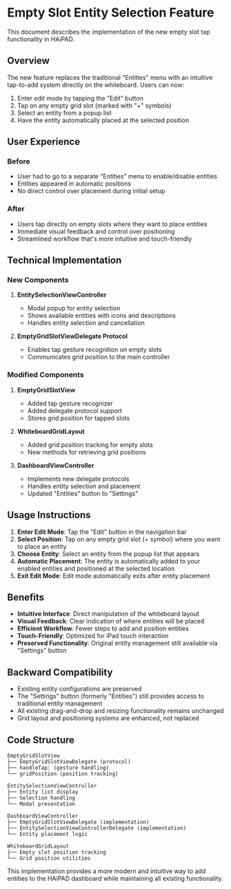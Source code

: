 # Empty Slot Entity Selection Feature

This document describes the implementation of the new empty slot tap functionality in HAiPAD.

## Overview

The new feature replaces the traditional "Entities" menu with an intuitive tap-to-add system directly on the whiteboard. Users can now:

1. Enter edit mode by tapping the "Edit" button
2. Tap on any empty grid slot (marked with "+" symbols)
3. Select an entity from a popup list
4. Have the entity automatically placed at the selected position

## User Experience

### Before
- User had to go to a separate "Entities" menu to enable/disable entities
- Entities appeared in automatic positions
- No direct control over placement during initial setup

### After
- Users tap directly on empty slots where they want to place entities
- Immediate visual feedback and control over positioning
- Streamlined workflow that's more intuitive and touch-friendly

## Technical Implementation

### New Components

1. **EntitySelectionViewController**
   - Modal popup for entity selection
   - Shows available entities with icons and descriptions
   - Handles entity selection and cancellation

2. **EmptyGridSlotViewDelegate Protocol**
   - Enables tap gesture recognition on empty slots
   - Communicates grid position to the main controller

### Modified Components

1. **EmptyGridSlotView**
   - Added tap gesture recognizer
   - Added delegate protocol support
   - Stores grid position for tapped slots

2. **WhiteboardGridLayout**
   - Added grid position tracking for empty slots
   - New methods for retrieving grid positions

3. **DashboardViewController**
   - Implements new delegate protocols
   - Handles entity selection and placement
   - Updated "Entities" button to "Settings"

## Usage Instructions

1. **Enter Edit Mode**: Tap the "Edit" button in the navigation bar
2. **Select Position**: Tap on any empty grid slot (+ symbol) where you want to place an entity
3. **Choose Entity**: Select an entity from the popup list that appears
4. **Automatic Placement**: The entity is automatically added to your enabled entities and positioned at the selected location
5. **Exit Edit Mode**: Edit mode automatically exits after entity placement

## Benefits

- **Intuitive Interface**: Direct manipulation of the whiteboard layout
- **Visual Feedback**: Clear indication of where entities will be placed
- **Efficient Workflow**: Fewer steps to add and position entities
- **Touch-Friendly**: Optimized for iPad touch interaction
- **Preserved Functionality**: Original entity management still available via "Settings" button

## Backward Compatibility

- Existing entity configurations are preserved
- The "Settings" button (formerly "Entities") still provides access to traditional entity management
- All existing drag-and-drop and resizing functionality remains unchanged
- Grid layout and positioning systems are enhanced, not replaced

## Code Structure

```
EmptyGridSlotView
├── EmptyGridSlotViewDelegate (protocol)
├── handleTap: (gesture handling)
└── gridPosition (position tracking)

EntitySelectionViewController
├── Entity list display
├── Selection handling
└── Modal presentation

DashboardViewController
├── EmptyGridSlotViewDelegate (implementation)
├── EntitySelectionViewControllerDelegate (implementation)
└── Entity placement logic

WhiteboardGridLayout
├── Empty slot position tracking
└── Grid position utilities
```

This implementation provides a more modern and intuitive way to add entities to the HAiPAD dashboard while maintaining all existing functionality.